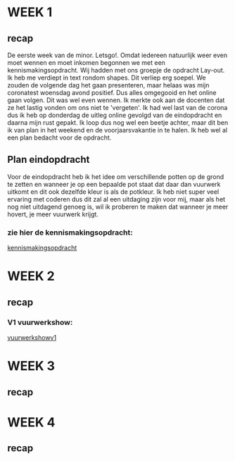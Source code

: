 

# WEEK 1
## recap
De eerste week van de minor. Letsgo!. Omdat iedereen natuurlijk weer even moet wennen en moet inkomen begonnen we met een kennismakingsopdracht. Wij hadden met ons groepje de opdracht Lay-out. Ik heb me verdiept in text rondom shapes. Dit verliep erg soepel. We zouden de volgende dag het gaan presenteren, maar helaas was mijn coronatest woensdag avond positief. Dus alles omgegooid en het online gaan volgen. Dit was wel even wennen. Ik merkte ook aan de docenten dat ze het lastig vonden om ons niet te 'vergeten'. Ik had wel last van de corona dus ik heb op donderdag de uitleg online gevolgd van de eindopdracht en daarna mijn rust gepakt. Ik loop dus nog wel een beetje achter, maar dit ben ik van plan in het weekend en de voorjaarsvakantie in te halen. Ik heb wel al een plan bedacht voor de opdracht.

## Plan eindopdracht
Voor de eindopdracht heb ik het idee om verschillende potten op de grond te zetten en wanneer je op een bepaalde pot staat dat daar dan vuurwerk uitkomt en dit ook dezelfde kleur is als de potkleur. Ik heb niet super veel ervaring met coderen dus dit zal al een uitdaging zijn voor mij, maar als het nog niet uitdagend genoeg is, wil ik proberen te maken dat wanneer je meer hovert, je meer vuurwerk krijgt. 

### zie hier de kennismakingsopdracht:
[kennismakingsopdracht](https://github.com/gwenversteegh/css-to-the-rescue-2122/tree/main/kennismaking)


# WEEK 2
## recap

### V1 vuurwerkshow:
[vuurwerkshowv1](https://github.com/gwenversteegh/css-to-the-rescue-2122/tree/main/vuurwerk)
# WEEK 3
## recap

# WEEK 4
## recap